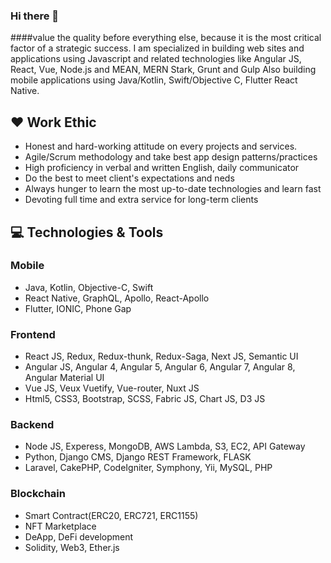 ### Hi there 👋
####value the quality before everything else, because it is the most critical factor of a strategic success.
I am specialized in building web sites and applications using Javascript and related technologies like Angular JS, React, Vue, Node.js and MEAN, MERN Stark, Grunt and Gulp
Also building mobile applications using Java/Kotlin, Swift/Objective C, Flutter React Native.

## ❤️ Work Ethic
 - Honest and hard-working attitude on every projects and services.
 - Agile/Scrum methodology and take best app design patterns/practices
 - High proficiency in verbal and written English, daily communicator
 - Do the best to meet client's expectations and neds
 - Always hunger to learn the most up-to-date technologies and learn fast
 - Devoting full time and extra service for long-term clients

## 💻 Technologies & Tools

### Mobile
- Java, Kotlin, Objective-C, Swift
- React Native, GraphQL, Apollo, React-Apollo
- Flutter, IONIC, Phone Gap

### Frontend
- React JS, Redux, Redux-thunk, Redux-Saga, Next JS, Semantic UI
- Angular JS, Angular 4, Angular 5, Angular 6, Angular 7, Angular 8, Angular Material UI
- Vue JS, Veux Vuetify, Vue-router, Nuxt JS
- Html5, CSS3, Bootstrap, SCSS, Fabric JS, Chart JS, D3 JS

### Backend
- Node JS, Experess, MongoDB, AWS Lambda, S3, EC2, API Gateway
- Python, Django CMS, Django REST Framework, FLASK
- Laravel, CakePHP, CodeIgniter, Symphony, Yii, MySQL, PHP

### Blockchain
- Smart Contract(ERC20, ERC721, ERC1155)
- NFT Marketplace
- DeApp, DeFi development
- Solidity, Web3, Ether.js

